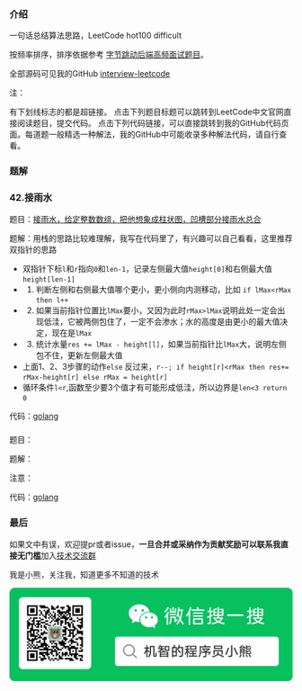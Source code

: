 ### 介绍

一句话总结算法思路，LeetCode hot100 difficult

按频率排序，排序依据参考 [字节跳动后端高频面试题目](https://github.com/afatcoder/LeetcodeTop/blob/master/bytedance/backend.md)。

全部源码可见我的GitHub [interview-leetcode](https://github.com/minibear2333/interview-leetcode/tree/master/LeetCode/all)

注：

有下划线标志的都是超链接。
点击下列题目标题可以跳转到LeetCode中文官网直接阅读题目，提交代码。
点击下列代码链接，可以直接跳转到我的GitHub代码页面。每道题一般精选一种解法，我的GitHub中可能收录多种解法代码，请自行查看。

### 题解

### 42.接雨水

题目：[接雨水，给定整数数组，把他想象成柱状图，凹槽部分接雨水总合](https://leetcode-cn.com/problems/trapping-rain-water/)

题解：用栈的思路比较难理解，我写在代码里了，有兴趣可以自己看看，这里推荐双指针的思路
* 双指针下标`l`和`r`指向`0`和`len-1`，记录左侧最大值`height[0]`和右侧最大值`height[len-1]`
* 1. 判断左侧和右侧最大值哪个更小，更小侧向内测移动，比如 `if lMax<rMax then l++`
* 2. 如果当前指针位置比`lMax`要小，又因为此时`rMax>lMax`说明此处一定会出现低洼，它被两侧包住了，一定不会渗水；水的高度是由更小的最大值决定，现在是`lMax`
* 3. 统计水量`res += lMax - height[l]`，如果当前指针比`lMax`大，说明左侧包不住，更新左侧最大值
* 上面1、2、3步骤的动作`else` 反过来，`r--; if height[r]<rMax then res+= rMax-height[r] else rMax = height[r]`
* 循环条件`l<r`,函数至少要3个值才有可能形成低洼，所以边界是`len<3 return 0` 


代码：[golang](../all/42.接雨水.go)


### 

题目：[]()

题解：

注意：

代码：[golang](..)

### 最后

如果文中有误，欢迎提pr或者issue，**一旦合并或采纳作为贡献奖励可以联系我直接无门槛**加入[技术交流群](https://mp.weixin.qq.com/s/ErQFjJbIsMVGjIRWbQCD1Q)

我是小熊，关注我，知道更多不知道的技术

![](res/2021-03-17-19-57-33.png)
